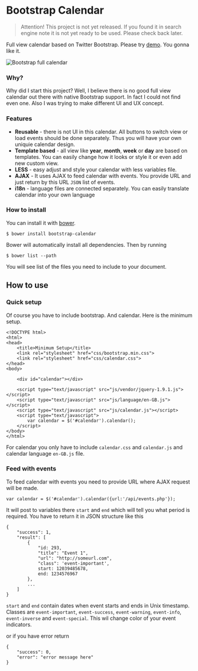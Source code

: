 Bootstrap Calendar
===

> Attention! This project is not yet released. If you found it in search engine note it is not yet ready to be used. Please check back later.

Full view calendar based on Twitter Bootstrap. Please try [demo](http://bootstrap-calendar.azurewebsites.net). You gonna like it.

![Bootstrap full calendar](http://serhioromano.s3.amazonaws.com/github/bs-calendar.png)

### Why?

Why did I start this project? Well, I believe there is no good full view calendar out there with native Bootstrap support. In fact I could not find even one. Also I was trying to make different UI and UX concept.


### Features

- **Reusable** - there is not UI in this calendar. All buttons to switch view or load events should be done separately. Thus you will have your own uniquie calendar design.
- **Template based** - all view like **year**, **month**, **week** or **day** are based on templates. You can easily change how it looks or style it or even add new custom view.
- **LESS** - easy adjust and style your calendar with less variables file.
- **AJAX** - It uses AJAX to feed calendar with events. You provide URL and just return by this URL `JSON` list of events.
- **i18n** - language files are connected separately. You can easily translate calendar into your own language

### How to install

You can install it with [bower](http://twitter.github.com/bower/).

	$ bower install bootstrap-calendar

Bower will automatically install all dependencies. Then by running

	$ bower list --path

You will see list of the files you need to include to your document.




## How to use

### Quick setup
Of course you have to include bootstrap. And calendar. Here is the minimum setup.

	<!DOCTYPE html>
	<html>
	<head>
		<title>Minimum Setup</title>
		<link rel="stylesheet" href="css/bootstrap.min.css">
		<link rel="stylesheet" href="css/calendar.css">
	</head>
	<body>

		<div id="calendar"></div>

		<script type="text/javascript" src="js/vendor/jquery-1.9.1.js"></script>
		<script type="text/javascript" src="js/language/en-GB.js"></script>
		<script type="text/javascript" src="js/calendar.js"></script>
		<script type="text/javascript">
			var calendar = $('#calendar').calendar();
		</script>
	</body>
	</html>

For calendar you only have to include `calendar.css` and `calendar.js` and calendar language `en-GB.js` file.

### Feed with events

To feed calendar with events you need to provide URL where AJAX request will be made.

	var calendar = $('#calendar').calendar({url:'/api/events.php'});

It will post to variables there `start` and `end` which will tell you what period is required. You have to return it in JSON structure like this

	{
		"success": 1,
		"result": [
			{
				"id: 293,
				"title": "Event 1",
				"url": "http://someurl.com",
				"class": 'event-important',
				start: 12039485678,
				end: 1234576967
			},
			...
		]
	}

`start` and `end` contain dates when event starts and ends in Unix timestamp. Classes are `event-important`, `event-success`, `event-warning`, `event-info`, `event-inverse` and `event-special`. This wil change color of your event indicators.

or if you have error return

	{
		"success": 0,
		"error": "error message here"
	}
